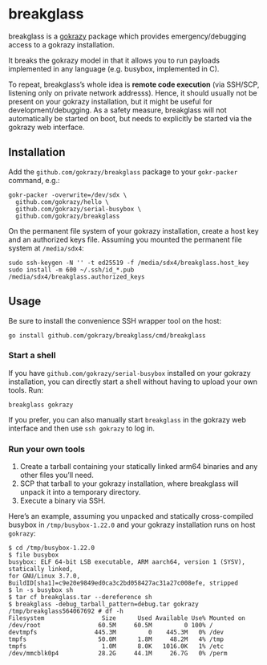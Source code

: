 # breakglass

breakglass is a [gokrazy](https://github.com/gokrazy/gokrazy) package
which provides emergency/debugging access to a gokrazy installation.

It breaks the gokrazy model in that it allows you to run payloads
implemented in any language (e.g. busybox, implemented in C).

To repeat, breakglass’s whole idea is **remote code execution** (via
SSH/SCP, listening only on private network addresss). Hence, it should
usually not be present on your gokrazy installation, but it might be
useful for development/debugging. As a safety measure, breakglass will
not automatically be started on boot, but needs to explicitly be
started via the gokrazy web interface.

## Installation

Add the `github.com/gokrazy/breakglass` package to your `gokr-packer`
command, e.g.:

```
gokr-packer -overwrite=/dev/sdx \
  github.com/gokrazy/hello \
  github.com/gokrazy/serial-busybox \
  github.com/gokrazy/breakglass
```

On the permanent file system of your gokrazy installation, create a
host key and an authorized keys file. Assuming you mounted the
permanent file system at `/media/sdx4`:

```
sudo ssh-keygen -N '' -t ed25519 -f /media/sdx4/breakglass.host_key
sudo install -m 600 ~/.ssh/id_*.pub /media/sdx4/breakglass.authorized_keys
```

## Usage

Be sure to install the convenience SSH wrapper tool on the host:

```
go install github.com/gokrazy/breakglass/cmd/breakglass
```

### Start a shell

If you have `github.com/gokrazy/serial-busybox` installed on your gokrazy
installation, you can directly start a shell without having to upload your own
tools. Run:

```
breakglass gokrazy
```

If you prefer, you can also manually start `breakglass` in the gokrazy web
interface and then use `ssh gokrazy` to log in.

### Run your own tools

1. Create a tarball containing your statically linked arm64 binaries
   and any other files you’ll need.
2. SCP that tarball to your gokrazy installation, where breakglass
   will unpack it into a temporary directory.
3. Execute a binary via SSH.

Here’s an example, assuming you unpacked and statically cross-compiled
busybox in `/tmp/busybox-1.22.0` and your gokrazy installation runs on
host `gokrazy`:

```
$ cd /tmp/busybox-1.22.0
$ file busybox
busybox: ELF 64-bit LSB executable, ARM aarch64, version 1 (SYSV), statically linked,
for GNU/Linux 3.7.0, BuildID[sha1]=c9e20e9849ed0ca3c2bd058427ac31a27c008efe, stripped
$ ln -s busybox sh
$ tar cf breakglass.tar --dereference sh
$ breakglass -debug_tarball_pattern=debug.tar gokrazy
/tmp/breakglass564067692 # df -h
Filesystem                Size      Used Available Use% Mounted on
/dev/root                60.5M     60.5M         0 100% /
devtmpfs                445.3M         0    445.3M   0% /dev
tmpfs                    50.0M      1.8M     48.2M   4% /tmp
tmpfs                     1.0M      8.0K   1016.0K   1% /etc
/dev/mmcblk0p4           28.2G     44.1M     26.7G   0% /perm
```
